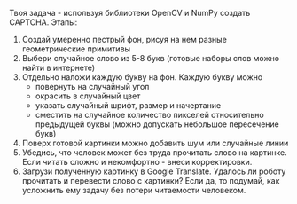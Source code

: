 Твоя задача - используя библиотеки OpenCV и NumPy создать CAPTCHA.
Этапы:
1. Создай умеренно пестрый фон, рисуя на нем разные геометрические примитивы
2. Выбери случайное слово из 5-8 букв (готовые наборы слов можно найти в интернете)
3. Отдельно наложи каждую букву на фон. Каждую букву можно
   * повернуть на случайный угол
   * окрасить в случайный цвет
   * указать случайный шрифт, размер и начертание
   * сместить на случайное количество пикселей относительно предыдущей буквы (можно допускать небольшое пересечение букв)
4. Поверх готовой картинки можно добавить шум или случайные линии
5. Убедись, что человек может без труда прочитать слово на картинке. Если читать сложно и некомфортно - внеси корректировки.
6. Загрузи полученную картинку в Google Translate. Удалось ли роботу прочитать и перевести слово с картинки? Если да, то подумай, как усложнить ему задачу без потери читаемости человеком.
